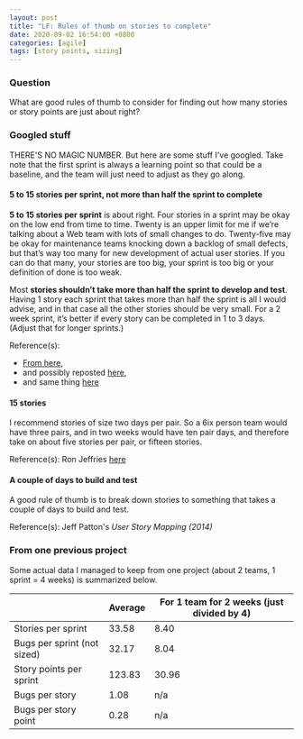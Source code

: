 ```yaml
---
layout: post
title: "LF: Rules of thumb on stories to complete"
date: 2020-09-02 16:54:00 +0800
categories: [agile]
tags: [story points, sizing]
---
```


### Question

What are good rules of thumb to consider for finding out how many stories or story points are just about right?


### Googled stuff

THERE'S NO MAGIC NUMBER. But here are some stuff I've googled. Take note that the first sprint is always a learning point so that could be a baseline, and the team will just need to adjust as they go along.

#### 5 to 15 stories per sprint, not more than half the sprint to complete

**5 to 15 stories per sprint** is about right. Four stories in a sprint may be okay on the low end from time to time. Twenty is an upper limit for me if we’re talking about a Web team with lots of small changes to do. Twenty-five may be okay for maintenance teams knocking down a backlog of small defects, but that’s way too many for new development of actual user stories. If you can do that many, your stories are too big, your sprint is too big or your definition of done is too weak.

Most **stories shouldn’t take more than half the sprint to develop and test**. Having 1 story each sprint that takes more than half the sprint is all I would advise, and in that case all the other stories should be very small. For a 2 week sprint, it’s better if every story can be completed in 1 to 3 days. (Adjust that for longer sprints.)

Reference(s):

* [From here](https://dzone.com/articles/how-many-stories-per-sprint-rules-of-thumb),
* and possibly reposted [here](https://www.leadingagile.com/2015/05/how-many-user-stories-per-sprint-rules-of-thumb),
* and same thing [here](http://www.andrewfuqua.com/2015/02/how-many-stories-per-sprint-rules-of.html)


#### 15 stories

I recommend stories of size two days per pair. So a 6ix person team would have three pairs, and in two weeks would have ten pair days, and therefore take on about five stories per pair, or fifteen stories.

Reference(s): Ron Jeffries [here](https://groups.google.com/g/scrumalliance/c/hT6y5Aqzvu0?pli=1)


#### A couple of days to build and test

A good rule of thumb is to break down stories to something that takes a couple of days to build and test.

Reference(s): Jeff Patton's _User Story Mapping (2014)_


### From one previous project

Some actual data I managed to keep from one project (about 2 teams, 1 sprint = 4 weeks) is summarized below.

| | Average | For 1 team for 2 weeks (just divided by 4) |
|-|-|-|
| Stories per sprint          |  33.58 |  8.40 |
| Bugs per sprint (not sized) |  32.17 |  8.04 |
| Story points per sprint     | 123.83 | 30.96 |
| Bugs per story              |   1.08 | n/a   |
| Bugs per story point        |   0.28 | n/a   |
